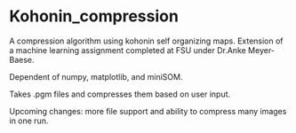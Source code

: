 # Kohonin_compression

A compression algorithm using kohonin self organizing maps.
Extension of a machine learning assignment completed at FSU under
Dr.Anke Meyer-Baese.

Dependent of numpy, matplotlib, and miniSOM.

Takes .pgm files and compresses them based on user input.

Upcoming changes: more file support and ability to compress many images in one run.
